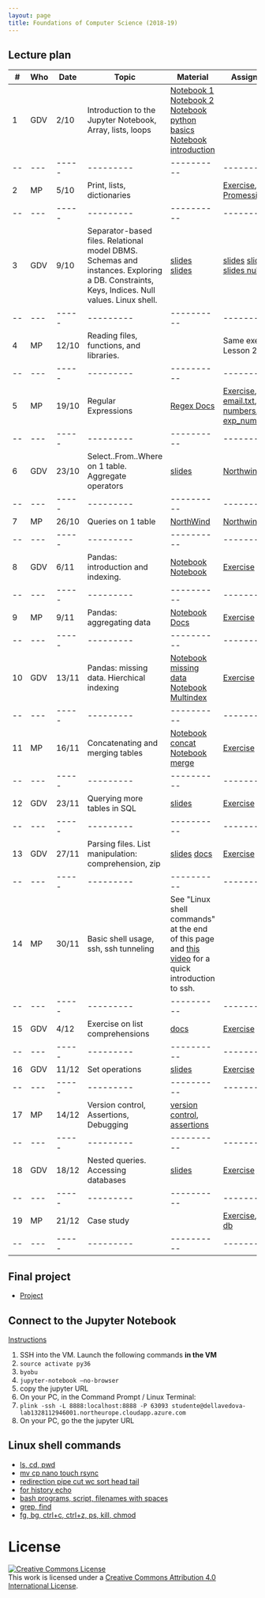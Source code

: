 ```yaml
---
layout: page
title: Foundations of Computer Science (2018-19)
---
```


## Lecture plan


| #  | Who | Date  |Topic      | Material   | Assignments   | Solutions |    |
| -- | --- | ----- | --------- | ---------- | ------------- | --------- | -- |
| 1 | GDV | 2/10 | Introduction to the Jupyter Notebook, Array, lists, loops           | [Notebook 1](https://jakevdp.github.io/PythonDataScienceHandbook/01.00-ipython-beyond-normal-python.html) [Notebook 2](https://github.com/gdv/EngComp/blob/master/modules/1_offtheground/1_Interacting_with_Python.ipynb) [Notebook python basics](https://nbviewer.jupyter.org/github/gdv/foundationsCS-2018/blob/master/py-01-basics.ipynb) [Notebook introduction](https://nbviewer.jupyter.org/github/gdv/foundationsCS-2018/blob/master/py-02-intro-notebook.ipynb) |                                            |                          | |
| -- | --- | ----- | --------- | ---------- | ------------- | --------- | -- |
| 2 | MP | 5/10 | Print, lists, dictionaries               |                                                          | [Exercise](https://github.com/gdv/foundationsCS-2018/blob/master/ex-01-DictFilesFunc.ipynb), [PromessiSposi.txt](https://github.com/gdv/foundationsCS-2018/blob/master/ex-data/PromessiSposi.txt)                    | [Solution Part 1](https://github.com/gdv/foundationsCS-2018/blob/master/ex-01-DictFilesFunc-solution-part1.ipynb)            | |
| -- | --- | ----- | --------- | ---------- | ------------- | --------- | -- |
| 3 | GDV | 9/10 | Separator-based files. Relational model DBMS. Schemas and instances. Exploring a DB. Constraints, Keys, Indices. Null values. Linux shell. | [slides](https://oc.dellavedova.org/s/ynBSzHRKBXtj29a) [slides](https://drive.google.com/file/d/1aei9sQry7p9UAoxP1TY9xPkkwocPbvqP/view?usp=sharing)                                       | [slides](http://elearning.unimib.it/mod/resource/view.php?id=187159) [slides](http://elearning.unimib.it/mod/resource/view.php?id=187161) [slides null values](https://drive.google.com/file/d/1oPar1TsmqYps8V5nPZSMo0mca6mt5Dur/view?usp=sharing)              |                          | |
| -- | --- | ----- | --------- | ---------- | ------------- | --------- | -- |
| 4 | MP | 12/10 | Reading files, functions, and libraries.             |                                                          | Same exercise as Lesson 2                                         | [Full solution to ex-01](https://github.com/gdv/foundationsCS-2018/blob/master/ex-01-DictFilesFunc-solution-full.ipynb)           | |
| -- | --- | ----- | --------- | ---------- | ------------- | --------- | -- |
| 5 | MP | 19/10 | Regular Expressions               | [Regex Docs](https://docs.python.org/3/howto/regex.html)                                                   | [Exercise](https://github.com/gdv/foundationsCS-2018/blob/master/ex-02-RE.ipynb), [email.txt](https://github.com/gdv/foundationsCS-2018/blob/master/ex-data/email.txt), [numbers.txt](https://github.com/gdv/foundationsCS-2018/blob/master/ex-data/numbers.txt), [exp_nums.txt](https://github.com/gdv/foundationsCS-2018/blob/master/ex-data/exp_nums.txt) | [Solution Part 1](https://github.com/gdv/foundationsCS-2018/blob/master/ex-02-RE-solution-part1.ipynb) [Full Solution](https://github.com/gdv/foundationsCS-2018/blob/master/ex-02-RE-solution-full.ipynb) | |
| -- | --- | ----- | --------- | ---------- | ------------- | --------- | -- |
| 6 | GDV | 23/10 | Select..From..Where on 1 table. Aggregate operators           | [slides](https://github.com/gdv/introduction_to_relational_databases/raw/master/02-sql-single-table.pdf)                                             | [Northwind 1](sql-01-sfw)                                         | [Solution](https://github.com/gdv/foundationsCS-2018/blob/master/sql-01-sfw.sql)                | |
| -- | --- | ----- | --------- | ---------- | ------------- | --------- | -- |
| 7 | MP | 26/10 | Queries on 1 table                | [NorthWind](https://github.com/gdv/foundationsCS-2018/raw/master/ex-data/Northwind.fix.sqlite)                                              | [Northwind 2](sql-02-sfw-group-by)                                        | [Solution](https://github.com/gdv/foundationsCS-2018/blob/master/sql-02-groupby.sql)               | |
| -- | --- | ----- | --------- | ---------- | ------------- | --------- | -- |
| 8 | GDV | 6/11 | Pandas: introduction and indexing.              | [Notebook](https://jakevdp.github.io/PythonDataScienceHandbook/03.01-introducing-pandas-objects.html) [Notebook](https://jakevdp.github.io/PythonDataScienceHandbook/03.02-data-indexing-and-selection.html)                                | [Exercise](py-04-pandas)                                         | [Solution](https://nbviewer.jupyter.org/github/gdv/foundationsCS-2018/blob/master/py-04-pandas.ipynb)             | |
| -- | --- | ----- | --------- | ---------- | ------------- | --------- | -- |
| 9 | MP | 9/11 | Pandas: aggregating data               | [Notebook](https://jakevdp.github.io/PythonDataScienceHandbook/03.08-aggregation-and-grouping.html) [Docs](http://pandas.pydata.org/pandas-docs/stable/groupby.html)                                     | [Exercise](py-05-groupby)                                         | [Solution](https://nbviewer.jupyter.org/github/gdv/foundationsCS-2018/blob/master/py-05-groupby.ipynb)             | |
| -- | --- | ----- | --------- | ---------- | ------------- | --------- | -- |
| 10 | GDV | 13/11 | Pandas: missing data. Hierchical indexing             | [Notebook missing data](https://jakevdp.github.io/PythonDataScienceHandbook/03.04-missing-values.html) [Notebook Multindex](https://jakevdp.github.io/PythonDataScienceHandbook/03.05-hierarchical-indexing.html)                               | [Exercise](py-07-multindex)                                         | [Solution](https://nbviewer.jupyter.org/github/gdv/foundationsCS-2018/blob/master/py-07-multindex.ipynb)             | |
| -- | --- | ----- | --------- | ---------- | ------------- | --------- | -- |
| 11 | MP | 16/11 | Concatenating and merging tables              | [Notebook concat](https://jakevdp.github.io/PythonDataScienceHandbook/03.06-concat-and-append.html) [Notebook merge](https://jakevdp.github.io/PythonDataScienceHandbook/03.07-merge-and-join.html)                                 | [Exercise](py-08-merging)                                         | [Solution](https://nbviewer.jupyter.org/github/gdv/foundationsCS-2018/blob/master/py-08-merging.ipynb)             | |
| -- | --- | ----- | --------- | ---------- | ------------- | --------- | -- |
| 12 | GDV | 23/11 | Querying more tables in SQL              | [slides](https://github.com/gdv/introduction_to_relational_databases/raw/master/03-sql-more-tables.pdf)                                             | [Exercise](sql-03-join-1)                                         | [Solution](https://github.com/gdv/foundationsCS-2018/blob/master/sql-03-join-1.sql)                | |
| -- | --- | ----- | --------- | ---------- | ------------- | --------- | -- |
| 13 | GDV | 27/11 | Parsing files. List manipulation: comprehension, zip           | [slides](https://github.com/gdv/foundationsCS-2018/raw/master/slides/07-read_csv.pdf) [docs](http://pandas.pydata.org/pandas-docs/stable/generated/pandas.read_csv.html)                                     | [Exercise](py-09-Apache)                                         | [Solution](https://nbviewer.jupyter.org/github/gdv/foundationsCS-2018/blob/master/py-09-Apache.ipynb)             | |
| -- | --- | ----- | --------- | ---------- | ------------- | --------- | -- |
| 14 | MP | 30/11 | Basic shell usage, ssh, ssh tunneling             | See "Linux shell commands" at the end of this page and [this video](https://www.youtube.com/watch?v=JKrO5WABdoY) for a quick introduction to ssh.                                       |                                            |                          | |
| -- | --- | ----- | --------- | ---------- | ------------- | --------- | -- |
| 15 | GDV | 4/12 | Exercise on list comprehensions              | [docs](https://docs.python.org/3/tutorial/datastructures.html)                                                  | [Exercise](py-11-f1)                                          | [Solution](https://nbviewer.jupyter.org/github/gdv/foundationsCS-2018/blob/master/py-11-f1.ipynb)              | |
| -- | --- | ----- | --------- | ---------- | ------------- | --------- | -- |
| 16 | GDV | 11/12 | Set operations                | [slides](https://github.com/gdv/introduction_to_relational_databases/raw/master/04-set-operations.pdf)                                             | [Exercise](sql-04-join-2)                                         | [Solution](https://github.com/gdv/foundationsCS-2018/blob/master/sql-04-join-2.sql)                | |
| -- | --- | ----- | --------- | ---------- | ------------- | --------- | -- |
| 17 | MP | 14/12 | Version control, Assertions, Debugging             | [version control](http://swcarpentry.github.io/git-novice/), [assertions](http://swcarpentry.github.io/python-novice-inflammation/08-defensive/)                                        |                                            |                          | |
| -- | --- | ----- | --------- | ---------- | ------------- | --------- | -- |
| 18 | GDV | 18/12 | Nested queries. Accessing databases             | [slides](https://github.com/gdv/introduction_to_relational_databases/raw/master/05-nested-queries.pdf)                                                | [Exercise](sql-05-nested) [Exercise](py-13-employees)                                     | [Solution](https://nbviewer.jupyter.org/github/gdv/foundationsCS-2018/blob/master/py-13-employees.ipynb)             | |
| -- | --- | ----- | --------- | ---------- | ------------- | --------- | -- |
| 19 | MP | 21/12 | Case study                 |                                                          | [Exercise](py-14-fifa), [fifa18 db](https://github.com/gdv/foundationsCS-2018/blob/master/ex-data/fifa18/)                                      | [Solution](https://nbviewer.jupyter.org/github/gdv/foundationsCS-2018/blob/master/py-14-fifa-solution.ipynb)                          | |
| -- | --- | ----- | --------- | ---------- | ------------- | --------- | -- |



## Final project

* [Project](project)

## Connect to the Jupyter Notebook

[Instructions](Azure-Jupyter.pdf)

1. SSH into the VM. Launch the following commands **in the VM**
 1. `source activate py36`
 2. `byobu`
 3. `jupyter-notebook –no-browser`
 4. copy the jupyter URL
2. On your PC, in the Command Prompt / Linux Terminal:
 1. `plink -ssh -L 8888:localhost:8888 -P 63093 studente@dellavedova-lab1328112946001.northeurope.cloudapp.azure.com`
3. On your PC, go the the jupyter URL

## Linux shell commands

* [ls, cd, pwd](https://asciinema.org/a/197295)
* [mv cp nano touch rsync](https://asciinema.org/a/197355)
* [redirection pipe cut wc sort head tail](https://asciinema.org/a/197358)
* [for history echo](https://asciinema.org/a/197360)
* [bash programs, script, filenames with spaces](https://asciinema.org/a/197363)
* [grep, find](https://asciinema.org/a/197364)
* [fg, bg, ctrl+c, ctrl+z, ps, kill, chmod](https://asciinema.org/a/197590)

# License


<a rel="license" href="http://creativecommons.org/licenses/by/4.0/"><img alt="Creative Commons License" style="border-width:0" src="https://i.creativecommons.org/l/by/4.0/88x31.png" /></a><br />This work is licensed under a <a rel="license" href="http://creativecommons.org/licenses/by/4.0/">Creative Commons Attribution 4.0 International License</a>.
